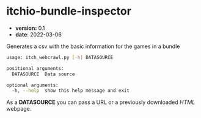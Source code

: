# itchio-bundle-inspector

* **version:** 0.1
* **date**: 2022-03-06

Generates a csv with the basic information for the games in a bundle

```bash
usage: itch_webcrawl.py [-h] DATASOURCE

positional arguments:
  DATASOURCE  Data source

optional arguments:
  -h, --help  show this help message and exit 
```

As a **DATASOURCE** you can pass a URL or a previously downloaded *HTML* webpage.
